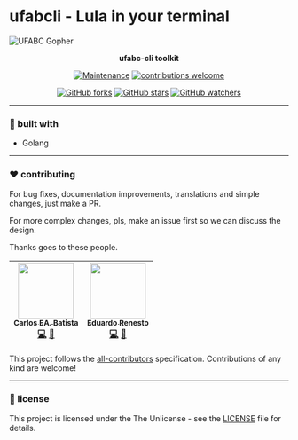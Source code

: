 # ufabcli - Lula in your terminal

![UFABC Gopher](https://i.imgur.com/YsrQsm0.png)

<p align="center">
    <strong>ufabc-cli toolkit</strong>
<p/>

<p align="center"

[![Maintenance](https://img.shields.io/badge/Maintained%3F-yes-green.svg)](http://ufabcdojo.me)
[![contributions welcome](https://img.shields.io/badge/contributions-welcome-brightgreen.svg?style=flat)](https://github.com/ufabc-dojo/ufabcli/issues)
>

<p/>

<p align="center"

[![GitHub forks](https://img.shields.io/github/forks/ufabc-dojo/ufabcli.svg?style=social&label=Fork&maxAge=2592000)](https://GitHub.com/ufabc-dojo/ufabcli/network/)
[![GitHub stars](https://img.shields.io/github/stars/ufabc-dojo/ufabcli.svg?style=social&label=Stars&maxAge=2592000)](https://GitHub.com/ufabc-dojo/ufabcli/stargazers/)
[![GitHub watchers](https://img.shields.io/github/watchers/ufabc-dojo/ufabcli.svg?style=social&label=Watch&maxAge=2592000)](https://GitHub.com/ufabc-dojo/ufabcli/watchers) 
>

</p>


---

### :wrench: built with

- Golang


---

### :hearts: contributing

For bug fixes, documentation improvements, translations and simple changes, just make a PR. <br/>

For more complex changes, pls, make an issue first so we can discuss the design. <br/>

Thanks goes to these people. <br/>


| [<img src="https://avatars0.githubusercontent.com/u/32149699" width="100px;"/><br /><sub><b>Carlos EA. Batista</b></sub>](https://github.com/el-unicorn)<br />[💻](http://github.com/ufabc-dojo/ufabc-dojo.github.io/commits?author=el-unicorn "Code") [📖](http://github.com/ufabc-dojo/ufabc-dojo.github.io/commits?author=el-unicorn "Documentation") | [<img src="https://avatars1.githubusercontent.com/u/3143235?s=400&v=4" width="100px;"/><br /><sub><b>Eduardo Renesto</b></sub>](https://github.com/EduRenesto)<br />[💻](http://github.com/ufabc-dojo/ufabc-dojo.github.io/commits?author=EduRenesto "Code") [📖](http://github.com/ufabc-dojo/ufabc-dojo.github.io/commits?author=EduRenesto "Documentation") | 
| :---: | :---: | 
 
This project follows the [all-contributors](https://github.com/kentcdodds/all-contributors) specification. Contributions of any kind are welcome!

---

### :page_facing_up: license 

This project is licensed under the The Unlicense - see the [LICENSE](https://github.com/ufabc-dojo/ufabcli/blob/master/LICENSE) file for details.
